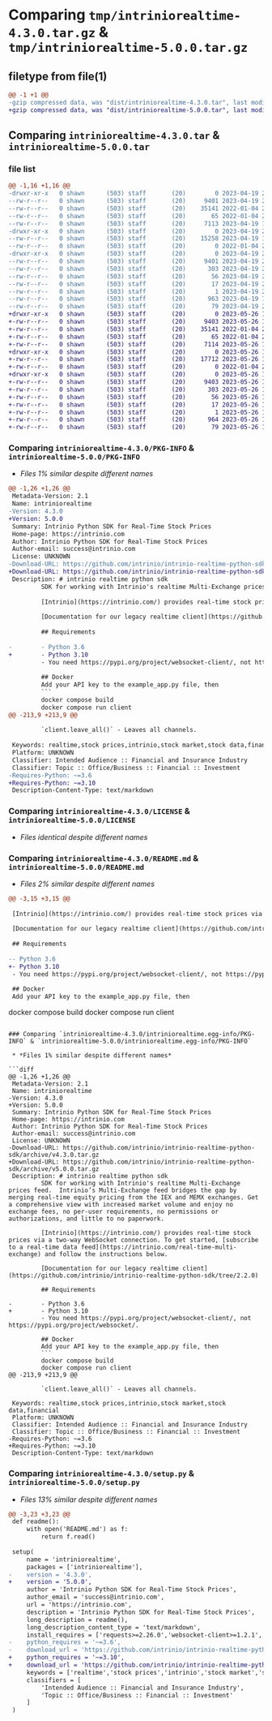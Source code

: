# Comparing `tmp/intriniorealtime-4.3.0.tar.gz` & `tmp/intriniorealtime-5.0.0.tar.gz`

## filetype from file(1)

```diff
@@ -1 +1 @@
-gzip compressed data, was "dist/intriniorealtime-4.3.0.tar", last modified: Wed Apr 19 20:03:10 2023, max compression
+gzip compressed data, was "dist/intriniorealtime-5.0.0.tar", last modified: Fri May 26 16:35:06 2023, max compression
```

## Comparing `intriniorealtime-4.3.0.tar` & `intriniorealtime-5.0.0.tar`

### file list

```diff
@@ -1,16 +1,16 @@
-drwxr-xr-x   0 shawn      (503) staff       (20)        0 2023-04-19 20:03:10.000000 intriniorealtime-4.3.0/
--rw-r--r--   0 shawn      (503) staff       (20)     9401 2023-04-19 20:03:10.000000 intriniorealtime-4.3.0/PKG-INFO
--rw-r--r--   0 shawn      (503) staff       (20)    35141 2022-01-04 22:35:51.000000 intriniorealtime-4.3.0/LICENSE
--rw-r--r--   0 shawn      (503) staff       (20)       65 2022-01-04 22:35:51.000000 intriniorealtime-4.3.0/MANIFEST.in
--rw-r--r--   0 shawn      (503) staff       (20)     7113 2023-04-19 19:47:24.000000 intriniorealtime-4.3.0/README.md
-drwxr-xr-x   0 shawn      (503) staff       (20)        0 2023-04-19 20:03:10.000000 intriniorealtime-4.3.0/intriniorealtime/
--rw-r--r--   0 shawn      (503) staff       (20)    15258 2023-04-19 19:54:13.000000 intriniorealtime-4.3.0/intriniorealtime/client.py
--rw-r--r--   0 shawn      (503) staff       (20)        0 2022-01-04 22:35:51.000000 intriniorealtime-4.3.0/intriniorealtime/__init__.py
-drwxr-xr-x   0 shawn      (503) staff       (20)        0 2023-04-19 20:03:10.000000 intriniorealtime-4.3.0/intriniorealtime.egg-info/
--rw-r--r--   0 shawn      (503) staff       (20)     9401 2023-04-19 20:03:10.000000 intriniorealtime-4.3.0/intriniorealtime.egg-info/PKG-INFO
--rw-r--r--   0 shawn      (503) staff       (20)      303 2023-04-19 20:03:10.000000 intriniorealtime-4.3.0/intriniorealtime.egg-info/SOURCES.txt
--rw-r--r--   0 shawn      (503) staff       (20)       56 2023-04-19 20:03:10.000000 intriniorealtime-4.3.0/intriniorealtime.egg-info/requires.txt
--rw-r--r--   0 shawn      (503) staff       (20)       17 2023-04-19 20:03:10.000000 intriniorealtime-4.3.0/intriniorealtime.egg-info/top_level.txt
--rw-r--r--   0 shawn      (503) staff       (20)        1 2023-04-19 20:03:10.000000 intriniorealtime-4.3.0/intriniorealtime.egg-info/dependency_links.txt
--rw-r--r--   0 shawn      (503) staff       (20)      963 2023-04-19 19:41:25.000000 intriniorealtime-4.3.0/setup.py
--rw-r--r--   0 shawn      (503) staff       (20)       79 2023-04-19 20:03:10.000000 intriniorealtime-4.3.0/setup.cfg
+drwxr-xr-x   0 shawn      (503) staff       (20)        0 2023-05-26 16:35:06.000000 intriniorealtime-5.0.0/
+-rw-r--r--   0 shawn      (503) staff       (20)     9403 2023-05-26 16:35:06.000000 intriniorealtime-5.0.0/PKG-INFO
+-rw-r--r--   0 shawn      (503) staff       (20)    35141 2022-01-04 22:35:51.000000 intriniorealtime-5.0.0/LICENSE
+-rw-r--r--   0 shawn      (503) staff       (20)       65 2022-01-04 22:35:51.000000 intriniorealtime-5.0.0/MANIFEST.in
+-rw-r--r--   0 shawn      (503) staff       (20)     7114 2023-05-26 16:34:00.000000 intriniorealtime-5.0.0/README.md
+drwxr-xr-x   0 shawn      (503) staff       (20)        0 2023-05-26 16:35:06.000000 intriniorealtime-5.0.0/intriniorealtime/
+-rw-r--r--   0 shawn      (503) staff       (20)    17712 2023-05-26 16:34:00.000000 intriniorealtime-5.0.0/intriniorealtime/client.py
+-rw-r--r--   0 shawn      (503) staff       (20)        0 2022-01-04 22:35:51.000000 intriniorealtime-5.0.0/intriniorealtime/__init__.py
+drwxr-xr-x   0 shawn      (503) staff       (20)        0 2023-05-26 16:35:06.000000 intriniorealtime-5.0.0/intriniorealtime.egg-info/
+-rw-r--r--   0 shawn      (503) staff       (20)     9403 2023-05-26 16:35:06.000000 intriniorealtime-5.0.0/intriniorealtime.egg-info/PKG-INFO
+-rw-r--r--   0 shawn      (503) staff       (20)      303 2023-05-26 16:35:06.000000 intriniorealtime-5.0.0/intriniorealtime.egg-info/SOURCES.txt
+-rw-r--r--   0 shawn      (503) staff       (20)       56 2023-05-26 16:35:06.000000 intriniorealtime-5.0.0/intriniorealtime.egg-info/requires.txt
+-rw-r--r--   0 shawn      (503) staff       (20)       17 2023-05-26 16:35:06.000000 intriniorealtime-5.0.0/intriniorealtime.egg-info/top_level.txt
+-rw-r--r--   0 shawn      (503) staff       (20)        1 2023-05-26 16:35:06.000000 intriniorealtime-5.0.0/intriniorealtime.egg-info/dependency_links.txt
+-rw-r--r--   0 shawn      (503) staff       (20)      964 2023-05-26 16:34:00.000000 intriniorealtime-5.0.0/setup.py
+-rw-r--r--   0 shawn      (503) staff       (20)       79 2023-05-26 16:35:06.000000 intriniorealtime-5.0.0/setup.cfg
```

### Comparing `intriniorealtime-4.3.0/PKG-INFO` & `intriniorealtime-5.0.0/PKG-INFO`

 * *Files 1% similar despite different names*

```diff
@@ -1,26 +1,26 @@
 Metadata-Version: 2.1
 Name: intriniorealtime
-Version: 4.3.0
+Version: 5.0.0
 Summary: Intrinio Python SDK for Real-Time Stock Prices
 Home-page: https://intrinio.com
 Author: Intrinio Python SDK for Real-Time Stock Prices
 Author-email: success@intrinio.com
 License: UNKNOWN
-Download-URL: https://github.com/intrinio/intrinio-realtime-python-sdk/archive/v4.3.0.tar.gz
+Download-URL: https://github.com/intrinio/intrinio-realtime-python-sdk/archive/v5.0.0.tar.gz
 Description: # intrinio realtime python sdk
         SDK for working with Intrinio's realtime Multi-Exchange prices feed.  Intrinio’s Multi-Exchange feed bridges the gap by merging real-time equity pricing from the IEX and MEMX exchanges. Get a comprehensive view with increased market volume and enjoy no exchange fees, no per-user requirements, no permissions or authorizations, and little to no paperwork.
         
         [Intrinio](https://intrinio.com/) provides real-time stock prices via a two-way WebSocket connection. To get started, [subscribe to a real-time data feed](https://intrinio.com/real-time-multi-exchange) and follow the instructions below.
         
         [Documentation for our legacy realtime client](https://github.com/intrinio/intrinio-realtime-python-sdk/tree/2.2.0)
         
         ## Requirements
         
-        - Python 3.6
+        - Python 3.10
         - You need https://pypi.org/project/websocket-client/, not https://pypi.org/project/websocket/.
         
         ## Docker
         Add your API key to the example_app.py file, then
         ```
         docker compose build
         docker compose run client
@@ -213,9 +213,9 @@
         
         `client.leave_all()` - Leaves all channels.
         
 Keywords: realtime,stock prices,intrinio,stock market,stock data,financial
 Platform: UNKNOWN
 Classifier: Intended Audience :: Financial and Insurance Industry
 Classifier: Topic :: Office/Business :: Financial :: Investment
-Requires-Python: ~=3.6
+Requires-Python: ~=3.10
 Description-Content-Type: text/markdown
```

### Comparing `intriniorealtime-4.3.0/LICENSE` & `intriniorealtime-5.0.0/LICENSE`

 * *Files identical despite different names*

### Comparing `intriniorealtime-4.3.0/README.md` & `intriniorealtime-5.0.0/README.md`

 * *Files 2% similar despite different names*

```diff
@@ -3,15 +3,15 @@
 
 [Intrinio](https://intrinio.com/) provides real-time stock prices via a two-way WebSocket connection. To get started, [subscribe to a real-time data feed](https://intrinio.com/real-time-multi-exchange) and follow the instructions below.
 
 [Documentation for our legacy realtime client](https://github.com/intrinio/intrinio-realtime-python-sdk/tree/2.2.0)
 
 ## Requirements
 
-- Python 3.6
+- Python 3.10
 - You need https://pypi.org/project/websocket-client/, not https://pypi.org/project/websocket/.
 
 ## Docker
 Add your API key to the example_app.py file, then
 ```
 docker compose build
 docker compose run client
```

### Comparing `intriniorealtime-4.3.0/intriniorealtime.egg-info/PKG-INFO` & `intriniorealtime-5.0.0/intriniorealtime.egg-info/PKG-INFO`

 * *Files 1% similar despite different names*

```diff
@@ -1,26 +1,26 @@
 Metadata-Version: 2.1
 Name: intriniorealtime
-Version: 4.3.0
+Version: 5.0.0
 Summary: Intrinio Python SDK for Real-Time Stock Prices
 Home-page: https://intrinio.com
 Author: Intrinio Python SDK for Real-Time Stock Prices
 Author-email: success@intrinio.com
 License: UNKNOWN
-Download-URL: https://github.com/intrinio/intrinio-realtime-python-sdk/archive/v4.3.0.tar.gz
+Download-URL: https://github.com/intrinio/intrinio-realtime-python-sdk/archive/v5.0.0.tar.gz
 Description: # intrinio realtime python sdk
         SDK for working with Intrinio's realtime Multi-Exchange prices feed.  Intrinio’s Multi-Exchange feed bridges the gap by merging real-time equity pricing from the IEX and MEMX exchanges. Get a comprehensive view with increased market volume and enjoy no exchange fees, no per-user requirements, no permissions or authorizations, and little to no paperwork.
         
         [Intrinio](https://intrinio.com/) provides real-time stock prices via a two-way WebSocket connection. To get started, [subscribe to a real-time data feed](https://intrinio.com/real-time-multi-exchange) and follow the instructions below.
         
         [Documentation for our legacy realtime client](https://github.com/intrinio/intrinio-realtime-python-sdk/tree/2.2.0)
         
         ## Requirements
         
-        - Python 3.6
+        - Python 3.10
         - You need https://pypi.org/project/websocket-client/, not https://pypi.org/project/websocket/.
         
         ## Docker
         Add your API key to the example_app.py file, then
         ```
         docker compose build
         docker compose run client
@@ -213,9 +213,9 @@
         
         `client.leave_all()` - Leaves all channels.
         
 Keywords: realtime,stock prices,intrinio,stock market,stock data,financial
 Platform: UNKNOWN
 Classifier: Intended Audience :: Financial and Insurance Industry
 Classifier: Topic :: Office/Business :: Financial :: Investment
-Requires-Python: ~=3.6
+Requires-Python: ~=3.10
 Description-Content-Type: text/markdown
```

### Comparing `intriniorealtime-4.3.0/setup.py` & `intriniorealtime-5.0.0/setup.py`

 * *Files 13% similar despite different names*

```diff
@@ -3,23 +3,23 @@
 def readme():
     with open('README.md') as f:
         return f.read()
 
 setup(
     name = 'intriniorealtime',
     packages = ['intriniorealtime'],
-    version = '4.3.0',
+    version = '5.0.0',
     author = 'Intrinio Python SDK for Real-Time Stock Prices',
     author_email = 'success@intrinio.com',
     url = 'https://intrinio.com',
     description = 'Intrinio Python SDK for Real-Time Stock Prices',
     long_description = readme(),
     long_description_content_type = 'text/markdown',
     install_requires = ['requests>=2.26.0','websocket-client>=1.2.1','wsaccel>=0.6.3'],
-    python_requires = '~=3.6',
-    download_url = 'https://github.com/intrinio/intrinio-realtime-python-sdk/archive/v4.3.0.tar.gz',
+    python_requires = '~=3.10',
+    download_url = 'https://github.com/intrinio/intrinio-realtime-python-sdk/archive/v5.0.0.tar.gz',
     keywords = ['realtime','stock prices','intrinio','stock market','stock data','financial'],
     classifiers = [
         'Intended Audience :: Financial and Insurance Industry',
         'Topic :: Office/Business :: Financial :: Investment'
     ]
 )
```

